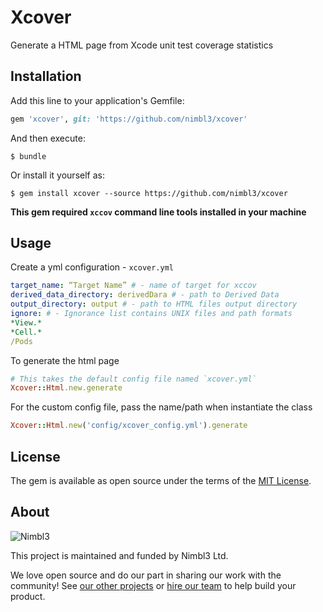 # Xcover

Generate a HTML page from Xcode unit test coverage statistics

## Installation

Add this line to your application's Gemfile:

```ruby
gem 'xcover', git: 'https://github.com/nimbl3/xcover'
```

And then execute:

    $ bundle

Or install it yourself as:

    $ gem install xcover --source https://github.com/nimbl3/xcover
    
**This gem required `xccov` command line tools installed in your machine**

## Usage

Create a yml configuration - `xcover.yml`

```yaml
target_name: “Target Name” # - name of target for xccov
derived_data_directory: derivedDara # - path to Derived Data
output_directory: output # - path to HTML files output directory
ignore: # - Ignorance list contains UNIX files and path formats
*View.*
*Cell.*
/Pods
```

To generate the html page

```ruby
# This takes the default config file named `xcover.yml`
Xcover::Html.new.generate
```

For the custom config file, pass the name/path when instantiate the class

```ruby
Xcover::Html.new('config/xcover_config.yml').generate
```

## License

The gem is available as open source under the terms of the [MIT License](http://opensource.org/licenses/MIT).

## About

![Nimbl3](https://dtvm7z6brak4y.cloudfront.net/logo/logo-repo-readme.jpg)

This project is maintained and funded by Nimbl3 Ltd.

We love open source and do our part in sharing our work with the community!
See [our other projects][community] or [hire our team][hire] to help build your product.

[community]: https://github.com/nimbl3
[hire]: https://nimbl3.com/
